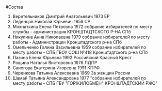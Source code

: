#Состав
1. Веретельников Дмитрий Анатольевич 1973 ЕР
2. Леденцов Николай Юрьевич 1956 СР
3. Мохнаткина Елена Петровна 1972 собрание избирателей по месту службы - администрация КРОНШТАДТСКОГО Р-НА СПб
4. Никулина Анна Николаевна 1979 собрание избирателей по месту работы - Администрации Кронштадтского р-на СПб
5. Омельченко Галина Васильевна 1959 собрание избирателей по месту работы - СПБ ГБОУ СОШ №418 Кронштадтского р-на СПб
6. Пазина Елена Юрьевна 1992 Российский Красный Крест
7. Рощина Наталья Викторовна 1976 ЛДПР
8. Саиогова Екатерина Игоревна 1991 КПРФ
9. Черенкова Татьяна Алексеевна 1969 За женщин России
10. Шамай Татьяна Александровна 1977 \"собрание избирателей по месту работы - СПБ ГБУ \"ГОРЖИЛОБМЕН\" КРОНШТАДТСКИЙ РЖО\"
